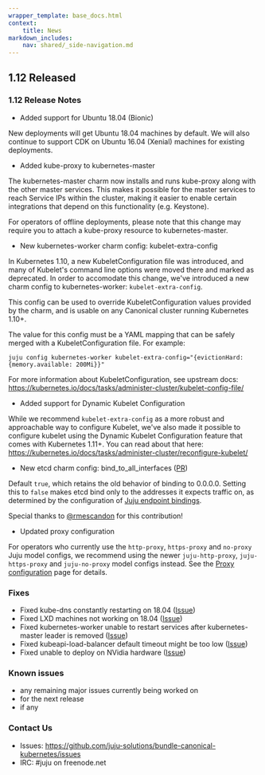 ```yaml
---
wrapper_template: base_docs.html
context:
    title: News
markdown_includes:
    nav: shared/_side-navigation.md
---
```


## 1.12 Released

### 1.12 Release Notes

- Added support for Ubuntu 18.04 (Bionic)

New deployments will get Ubuntu 18.04 machines by default. We will also continue
to support CDK on Ubuntu 16.04 (Xenial) machines for existing deployments.

- Added kube-proxy to kubernetes-master

The kubernetes-master charm now installs and runs kube-proxy along with the
other master services. This makes it possible for the master services to
reach Service IPs within the cluster, making it easier to enable certain
integrations that depend on this functionality (e.g. Keystone).

For operators of offline deployments, please note that this change may require
you to attach a kube-proxy resource to kubernetes-master.

- New kubernetes-worker charm config: kubelet-extra-config

In Kubernetes 1.10, a new KubeletConfiguration file was introduced, and many of
Kubelet's command line options were moved there and marked as deprecated. In
order to accomodate this change, we've introduced a new charm config to
kubernetes-worker: `kubelet-extra-config`.

This config can be used to override KubeletConfiguration values provided by
the charm, and is usable on any Canonical cluster running Kubernetes 1.10+.

The value for this config must be a YAML mapping that can be safely
merged with a KubeletConfiguration file. For example:
```
juju config kubernetes-worker kubelet-extra-config="{evictionHard: {memory.available: 200Mi}}"
```

For more information about KubeletConfiguration, see upstream docs:
https://kubernetes.io/docs/tasks/administer-cluster/kubelet-config-file/

- Added support for Dynamic Kubelet Configuration

While we recommend `kubelet-extra-config` as a more robust and approachable way
to configure Kubelet, we've also made it possible to configure kubelet using
the Dynamic Kubelet Configuration feature that comes with Kubernetes 1.11+. You
can read about that here:
https://kubernetes.io/docs/tasks/administer-cluster/reconfigure-kubelet/

- New etcd charm config: bind_to_all_interfaces ([PR](https://github.com/juju-solutions/layer-etcd/pull/137))

Default `true`, which retains the old behavior of binding to 0.0.0.0. Setting
this to `false` makes etcd bind only to the addresses it expects traffic on, as
determined by the configuration of [Juju endpoint bindings](https://docs.jujucharms.com/2.4/en/charms-deploying-advanced#deploying-to-network-spaces).

Special thanks to [@rmescandon](https://github.com/rmescandon) for this contribution!

- Updated proxy configuration

For operators who currently use the `http-proxy`, `https-proxy` and `no-proxy`
Juju model configs, we recommend using the newer `juju-http-proxy`,
`juju-https-proxy` and `juju-no-proxy` model configs instead. See the
[Proxy configuration](https://github.com/juju-solutions/bundle-canonical-kubernetes/wiki/Proxy-configuration)
page for details.

### Fixes

- Fixed kube-dns constantly restarting on 18.04 ([Issue](https://github.com/juju-solutions/bundle-canonical-kubernetes/issues/655))
- Fixed LXD machines not working on 18.04 ([Issue](https://github.com/juju-solutions/bundle-canonical-kubernetes/issues/654))
- Fixed kubernetes-worker unable to restart services after kubernetes-master leader is removed ([Issue](https://github.com/juju-solutions/bundle-canonical-kubernetes/issues/627))
- Fixed kubeapi-load-balancer default timeout might be too low ([Issue](https://github.com/juju-solutions/bundle-canonical-kubernetes/issues/650))
- Fixed unable to deploy on NVidia hardware ([Issue](https://github.com/juju-solutions/bundle-canonical-kubernetes/issues/664))

### Known issues

 - any remaining major issues currently being worked on
 - for the next release
 - if any

### Contact Us

- Issues: https://github.com/juju-solutions/bundle-canonical-kubernetes/issues
- IRC: #juju on freenode.net
